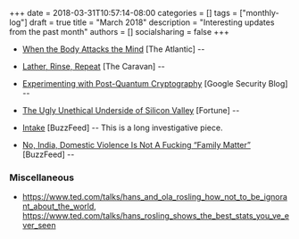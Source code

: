 +++
date = 2018-03-31T10:57:14-08:00
categories = []
tags = ["monthly-log"]
draft = true
title = "March 2018"
description = "Interesting updates from the past month"
authors = []
socialsharing = false
+++

- [When the Body Attacks the Mind](http://www.theatlantic.com/magazine/archive/2016/07/when-the-body-attacks-the-mind/485564/) [The Atlantic] --

- [Lather, Rinse, Repeat](http://www.caravanmagazine.in/reportage/lather-rinse-repeat-saas-bahu-saga) [The Caravan] --

- [Experimenting with Post-Quantum Cryptography](https://security.googleblog.com/2016/07/experimenting-with-post-quantum.html) [Google Security Blog] --

- [The Ugly Unethical Underside of Silicon Valley](http://fortune.com/silicon-valley-startups-fraud-venture-capital/) [Fortune] --

- [Intake](https://www.buzzfeed.com/rosalindadams/intake?utm_term=.nyQ9MWJ3X#.vc4jEAg5G) [BuzzFeed] -- This is a long investigative piece.

- [No, India, Domestic Violence Is Not A Fucking “Family Matter”](https://www.buzzfeed.com/richakaulpadte/yeh-toh-family-matter-hai?utm_term=.ldVJ1Bqlb#.deMR67Mmz) [BuzzFeed] --

### Miscellaneous

- https://www.ted.com/talks/hans_and_ola_rosling_how_not_to_be_ignorant_about_the_world, https://www.ted.com/talks/hans_rosling_shows_the_best_stats_you_ve_ever_seen